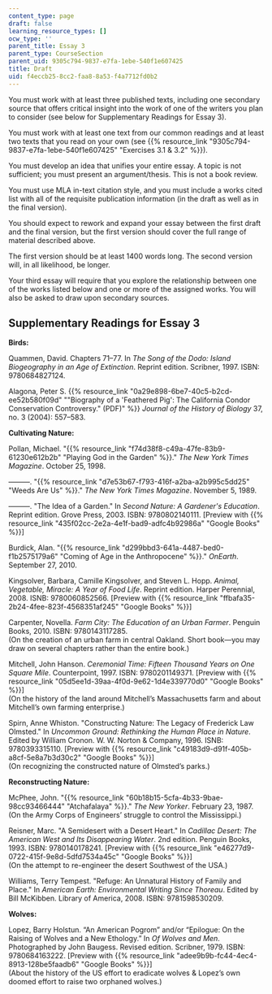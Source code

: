 ```yaml
---
content_type: page
draft: false
learning_resource_types: []
ocw_type: ''
parent_title: Essay 3
parent_type: CourseSection
parent_uid: 9305c794-9837-e7fa-1ebe-540f1e607425
title: Draft
uid: f4eccb25-8cc2-faa8-8a53-f4a7712fd0b2
---
```

You must work with at least three published texts, including one secondary source that offers critical insight into the work of one of the writers you plan to consider (see below for Supplementary Readings for Essay 3).

You must work with at least one text from our common readings and at least two texts that you read on your own (see {{% resource_link "9305c794-9837-e7fa-1ebe-540f1e607425" "Exercises 3.1 & 3.2" %}}).

You must develop an idea that unifies your entire essay. A topic is not sufficient; you must present an argument/thesis. This is not a book review.

You must use MLA in-text citation style, and you must include a works cited list with all of the requisite publication information (in the draft as well as in the final version).

You should expect to rework and expand your essay between the first draft and the final version, but the first version should cover the full range of material described above.

The first version should be at least 1400 words long. The second version will, in all likelihood, be longer.

Your third essay will require that you explore the relationship between one of the works listed below and one or more of the assigned works. You will also be asked to draw upon secondary sources.

## Supplementary Readings for Essay 3

**Birds:**

Quammen, David. Chapters 71–77. In *The Song of the Dodo: Island Biogeography in an Age of Extinction*. Reprint edition. Scribner, 1997. ISBN: 9780684827124.

Alagona, Peter S. {{% resource_link "0a29e898-6be7-40c5-b2cd-ee52b580f09d" "\"Biography of a 'Feathered Pig': The California Condor Conservation Controversy.\" (PDF)" %}} *Journal of the History of Biology* 37, no. 3 (2004): 557–583.

**Cultivating Nature:**

Pollan, Michael. "{{% resource_link "f74d38f8-c49a-47fe-83b9-61230e612b2b" "Playing God in the Garden" %}}." *The New York Times Magazine*. October 25, 1998.

———. "{{% resource_link "d7e53b67-f793-416f-a2ba-a2b995c5dd25" "Weeds Are Us" %}}." *The New York Times Magazine*. November 5, 1989.

———. "The Idea of a Garden." In *Second Nature: A Gardener's Education*. Reprint edition. Grove Press, 2003. ISBN: 9780802140111. \[Preview with {{% resource_link "435f02cc-2e2a-4e1f-bad9-adfc4b92986a" "Google Books" %}}\]

Burdick, Alan. "{{% resource_link "d299bbd3-641a-4487-bed0-f1b2575179a6" "Coming of Age in the Anthropocene" %}}." *OnEarth*. September 27, 2010.

Kingsolver, Barbara, Camille Kingsolver, and Steven L. Hopp. *Animal, Vegetable, Miracle: A Year of Food Life*. Reprint edition. Harper Perennial, 2008. ISNB: 9780060852566. \[Preview with {{% resource_link "ffbafa35-2b24-4fee-823f-4568351af245" "Google Books" %}}\]

Carpenter, Novella. *Farm City: The Education of an Urban Farmer*. Penguin Books, 2010. ISBN: 9780143117285.   
(On the creation of an urban farm in central Oakland. Short book—you may draw on several chapters rather than the entire book.)

Mitchell, John Hanson. *Ceremonial Time: Fifteen Thousand Years on One Square Mile*. Counterpoint, 1997. ISBN: 9780201149371. \[Preview with {{% resource_link "05d5ee1d-39aa-4f0d-9e62-1d4e339770d0" "Google Books" %}}\]   
(On the history of the land around Mitchell’s Massachusetts farm and about Mitchell’s own farming enterprise.)

Spirn, Anne Whiston. "Constructing Nature: The Legacy of Frederick Law Olmsted." In *Uncommon Ground: Rethinking the Human Place in Nature*. Edited by William Cronon. W. W. Norton & Company, 1996. ISNB: 9780393315110. \[Preview with {{% resource_link "c49183d9-d91f-405b-a8cf-5e8a7b3d30c2" "Google Books" %}}\]   
(On recognizing the constructed nature of Olmsted’s parks.)

**Reconstructing Nature:**

McPhee, John. "{{% resource_link "60b18b15-5cfa-4b33-9bae-98cc93466444" "Atchafalaya" %}}." *The New Yorker*. February 23, 1987.   
(On the Army Corps of Engineers’ struggle to control the Mississippi.)

Reisner, Marc. "A Semidesert with a Desert Heart." In *Cadillac Desert: The American West and Its Disappearing Water*. 2nd edition. Penguin Books, 1993. ISBN: 9780140178241. \[Preview with {{% resource_link "e46277d9-0722-415f-9e8d-5dfd7534a45c" "Google Books" %}}\]   
(On the attempt to re-engineer the desert Southwest of the USA.)

Williams, Terry Tempest. "Refuge: An Unnatural History of Family and Place." In *American Earth: Environmental Writing Since Thoreau*. Edited by Bill McKibben. Library of America, 2008. ISBN: 9781598530209.

**Wolves:**

Lopez, Barry Holstun. “An American Pogrom” and/or “Epilogue: On the Raising of Wolves and a New Ethology.” In *Of Wolves and Men*. Photographed by John Baugess. Revised edition. Scribner, 1979. ISBN: 9780684163222. \[Preview with {{% resource_link "adee9b9b-fc44-4ec4-8913-128be5faadb6" "Google Books" %}}\]   
(About the history of the US effort to eradicate wolves & Lopez’s own doomed effort to raise two orphaned wolves.)